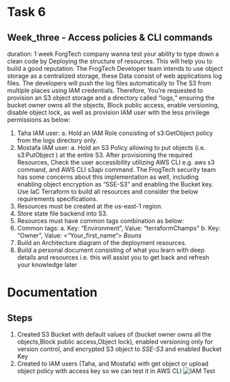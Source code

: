 # Task 6

## Week_three - Access policies & CLI commands
duration: 1 week
ForgTech company wanna test your ability to type down a clean code by Deploying the structure of resources. This will help you to build a
good reputation.
The FrogTech Developer team intends to use object storage as a centralized storage, these Data consist of web applications log files. The
developers will push the log files automatically to The S3 from multiple places using IAM credentials.
Therefore, You’re requested to provision an S3 object storage and a directory called “logs,“ ensuring the bucket owner owns all the objects,
Block public access, enable versioning, disable object lock, as well as provision IAM user with the less privilege permissions as below:
1. Taha IAM user:
a. Hold an IAM Role consisting of s3:GetObject policy from the logs directory only.
2. Mostafa IAM user:
a. Hold an S3 Policy allowing to put objects (i.e. s3:PutObject ) at the entire S3.
After provisioning the required Resources, Check the user accessibility utilizing AWS CLI e.g. aws s3 command, and AWS CLI s3api
command.
The FrogTech security team has some concerns about this implementation as well, including enabling object encryption as “SSE-S3” and
enabling the Bucket key.
Use IaC Terraform to build all resources and consider the below requirements specifications.
1. Resources must be created at the us-east-1 region.
2. Store state file backend into S3.
3. Resources must have common tags combination as below:
4. Common tags:
a. Key: “Environment”, Value: “terraformChamps”
b. Key: “Owner”, Value: <“Your_first_name“>
*Bouns*
1. Build an Architecture diagram of the deployment resources.
2. Build a personal document consisting of what you learn with deep details and resources i.e. this will assist you to get back and refresh
your knowledge later

# Documentation 

## Steps
1. Created S3 Bucket with default values of (bucket owner owns all the objects,Block public access,Object lock), enabled versioning only for version control, and encrypted S3 object to *SSE-S3* and enabled Bucket Key
2. Created to IAM users (Taha, and Mostafa) with get object or upload object policy with access key so we can test it in AWS CLI
![IAM Test](image.png)
